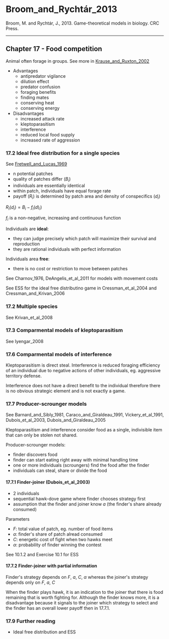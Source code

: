 # Broom_and_Rychtár_2013

Broom, M. and Rychtár, J., 2013. Game-theoretical models in biology. CRC Press.

---

## Chapter 17 - Food competition

Animal often forage in groups. See more in [Krause_and_Ruxton_2002](Krause_and_Ruxton_2002.md)

- Advantages
	- antipredator vigilance
	- dilution effect
	- predator confusion
	- foraging benefits
	- finding mates
	- conserving heat
	- conserving energy
- Disadvantages
	- increased attack rate
	- kleptoparasitism
	- interference
	- reduced local food supply
	- increased rate of aggression

### 17.2 Ideal free distribution for a single species

See [Fretwell_and_Lucas_1969](../papers/Fretwell_and_Lucas_1969.md)

- n potential patches
- quality of patches differ ($B_{i}$)
- individuals are essentially identical
- within patch, individuals have equal forage rate
- payoff ($R_{i}$) is determined by patch area and density of conspecifics  ($d_{i}$)

$R_{i} (d_{i}) = B_{i} - f_{i}(d)_{i})$

$f_{i}$ is a non-negative, increasing and continuous function

Individuals are **ideal**:
- they can judge precisely which patch will maximize their survival and reproduction
- they are rational individuals with perfect information

Individuals area **free**: 
- there is no cost or restriction to move between patches

See Charnov_1976, DeAngelis_et_al_2011 for models with movement costs

See ESS for the ideal free distributino game in Cressman_et_al_2004 and Cressman_and_Krivan_2006

### 17.2 Multiple species

See Krivan_et_al_2008

### 17.3 Comparmental models of kleptoparasitism

See Iyengar_2008

### 17.6 Comparmental models of interference

Kleptoparasitism is direct steal. Interference is reduced foraging efficiency of an individual due to negative actions of other individuals, eg. aggressive territory defense. 

Interference does not have a direct benefit to the individual therefore there is no obvious strategic element and is not exactly a game. 

### 17.7 Producer-scrounger models

See Barnard_and_Sibly_1981, Caraco_and_Giraldeau_1991, Vickery_et_al_1991, Dubois_et_al_2003, Dubois_and_Giraldeau_2005

Kleptoparasitism and interference consider food as a single, indivisible item that can only be stolen not shared. 

Producer-scrounger models:
- finder discovers food
- finder can start eating right away with minimal handling time
- one or more individuals (scroungers) find the food after the finder
- individuals can steal, share or divide the food


#### 17.7.1 Finder-joiner (Dubois_et_al_2003)

- 2 individuals
- sequential hawk-dove game where finder chooses strategy first
- assumption that the finder and joiner know $a$ (the finder's share already consumed)

Parameters

- $F$: total value of patch, eg. number of food items
- $a$: finder's share of patch alread consumed
- $C$: energetic cost of fight when two hawks meet
- $\alpha$: probability of finder winning the contest

See 10.1.2 and Exercise 10.1 for ESS


#### 17.7.2 Finder-joiner with partial information

Finder's strategy depends on $F$, $a$, $C$, $\alpha$ whereas the joiner's strategy depends only on $F$, $a$, $C$

When the finder plays hawk, it is an indication to the joiner that there is food remaining that is worth fighting for. Although the finder knows more, it is a disadvantage because it signals to the joiner which strategy to select and the finder has an overall lower payoff then in 17.7.1. 

### 17.9 Further reading

- Ideal free distribution and ESS
